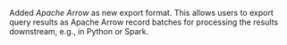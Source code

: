 Added *Apache Arrow* as new export format. This allows users to export query
results as Apache Arrow record batches for processing the results downstream,
e.g., in Python or Spark.
